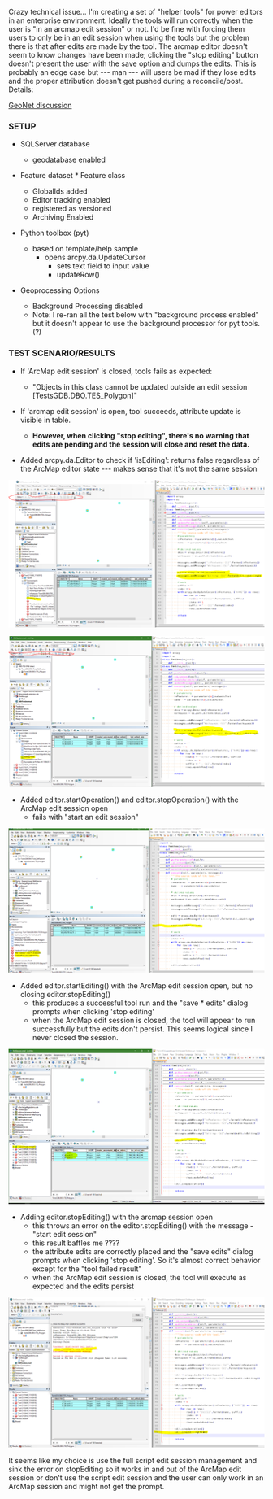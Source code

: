 Crazy technical issue... I'm creating a set of "helper tools" for power editors in an enterprise environment.  Ideally the tools will run correctly when the user is "in an arcmap edit session" or not.  I'd be fine with forcing them users to only be in an edit session when using the tools but the problem there is that after edits are made by the tool.  The arcmap editor doesn't seem to know changes have been made; clicking the "stop editing" button doesn't present the user with the save option and dumps the edits.  This is probably an edge case but --- man --- will users be mad if they lose edits and the proper attribution doesn't get pushed during a reconcile/post. Details:

[GeoNet discussion](https://community.esri.com/message/813870-is-it-possible-for-a-pyt-tool-to-notify-the-arcmap-edit-session-that-edits-have-been-made)

### SETUP

* SQLServer database
	* geodatabase enabled

* Feature dataset
		* Feature class
    * GlobalIds added
    * Editor tracking enabled
    * registered as versioned
    * Archiving Enabled

* Python toolbox (pyt)
	* based on template/help sample
		* opens arcpy.da.UpdateCursor
			* sets text field to input value
			* updateRow()

* Geoprocessing Options
	* Background Processing disabled
	* Note: I re-ran all the test below with "background process enabled" but it doesn't appear to use the background processor for pyt tools. (?)

### TEST SCENARIO/RESULTS

* If 'ArcMap edit session' is closed, tools fails as expected:
	* "Objects in this class cannot be updated outside an edit session [TestsGDB.DBO.TES_Polygon]"


* If 'arcmap edit session' is open, tool succeeds, attribute update is visible in table.
  * __However, when clicking "stop editing", there's no warning that edits are pending and the session will close and reset the data.__

* Added arcpy.da.Editor to check if 'isEditing':
returns false regardless of the ArcMap editor state --- makes sense that it's not the same session

![](/editing-false-expected.png)

![](/editing-false-not-helpful.png)

* Added editor.startOperation() and editor.stopOperation() with the ArcMap edit session open
	* fails with "start an edit session"

![](/start-operation.png)

* Added editor.startEditing() with the ArcMap edit session open, but no closing editor.stopEditing()
	* this produces a successful tool run and the "save		* edits" dialog prompts when clicking 'stop editing'
  * when the ArcMap edit session is closed, the tool will appear to run successfully but the edits don't persist. This seems logical since I never closed the session.

![](/start-editing.png)

* Adding editor.stopEditing() with the arcmap session open
	* this throws an error on the editor.stopEditing() with the message - "start edit session"
	* this result baffles me ????
	* the attribute edits are correctly placed and the "save edits" dialog prompts when clicking 'stop editing'. So it's almost correct behavior except for the "tool failed result"
	* when the ArcMap edit session is closed, the tool will execute as expected and the edits persist

![](/stop-editing.png)

It seems like my choice is use the full script edit session management and sink the error on stopEditing so it works in and out of the ArcMap edit session or don't use the script edit session and the user can only work in an ArcMap session and might not get the prompt.